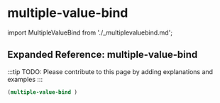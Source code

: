 # multiple-value-bind

import MultipleValueBind from './_multiplevaluebind.md';

<MultipleValueBind />

## Expanded Reference: multiple-value-bind

:::tip
TODO: Please contribute to this page by adding explanations and examples
:::

```lisp
(multiple-value-bind )
```
